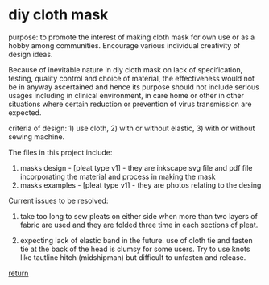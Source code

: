 # diy cloth mask

purpose:  to promote the interest of making cloth mask for own use or as a hobby among communities.  Encourage various individual creativity of design ideas.   

Because of inevitable nature in diy cloth mask on lack of specification, testing, quality control and choice of material, the effectiveness would not be in anyway ascertained and hence its purpose should not include serious usages including in clinical environment, in care home or other in other situations where certain reduction or prevention of virus transmission are expected. 

criteria of design:  1) use cloth, 2) with or without elastic, 3) with or without sewing machine.  

The files in this project include:

1.  masks design - [pleat type v1] - they are inkscape svg file and pdf file incorporating the material and process in making the mask
2.  masks examples - [pleat type v1]  - they are photos relating to the desing

Current issues to be resolved:

1. take too long to sew pleats on either side when more than two layers of fabric are used and they are folded three time in each sections of pleat.

2. expecting lack of elastic band in the future.  use of cloth tie and fasten tie at the back of the head is clumsy for some users.  Try to use knots like tautline hitch (midshipman)  but difficult to unfasten and release.  

[return](docs/index.md)
